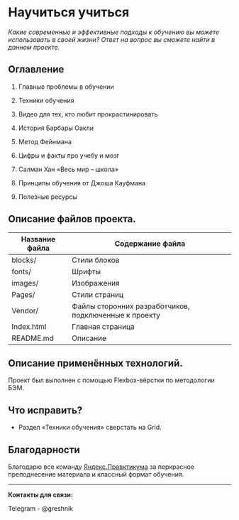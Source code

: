 Научиться учиться
===

*Какие современные и эффективные подходы к обучению вы можете использовать в
своей жизни? Ответ на вопрос вы сможете найти в данном проекте.*

Оглавление
---

1.  Главные проблемы в обучении

2.  Техники обучения

3.  Видео для тех, кто любит прокрастинировать

4.  История Барбары Оакли

5.  Метод Фейнмана

6.  Цифры и факты про учебу и мозг

7.  Салман Хан «Весь мир – школа»

8.  Принципы обучения от Джоша Кауфмана

9.  Полезные ресурсы

## Описание файлов проекта.

| **Название файла** | **Содержание файла**                                  |
|--------------------|-------------------------------------------------------|
| blocks/            | Стили блоков                                          |
| fonts/             | Шрифты                                                |
| images/            | Изображения                                           |
| Pages/             | Стили страниц                                         |
| Vendor/            | Файлы сторонних разработчиков, подключенные к проекту |
| Index.html         | Главная страница                                      |
| README.md          | Описание                                              |

## Описание применённых технологий.

Проект был выполнен с помощью Flexbox-вёрстки по методологии БЭМ.

## Что исправить?

-   Раздел «Техники обучения» сверстать на Grid.

## Благодарности

Благодарю все команду [Яндекс.Правктикума][Я.П] за перкрасное преподнесение материала и классный формат обучения.

[Я.П]: https://praktikum.yandex.ru 'Перейти на сайт Яндекс.Практикум'

---
**Контакты для связи:**

Telegram - @greshnik

